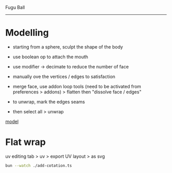 Fugu Ball

---

# Modelling

- starting from a sphere, sculpt the shape of the body
- use boolean op to attach the mouth

- use modifier -> decimate to reduce the number of face
- manually ove the vertices / edges to satisfaction
- merge face, use addon loop tools (need to be activated from preferences > addons) > flatten then "dissolve face / edges"

- to unwrap, mark the edges seams
- then select all > unwrap

[model](https://gltf-viewer.donmccurdy.com/#model=https://raw.githubusercontent.com/platane/fugu-ball/master/fish2.glb&cameraPosition=-2,1,-2)

# Flat wrap

uv editing tab > uv > export UV layout > as svg

```sh
bun --watch ./add-cotation.ts
```
